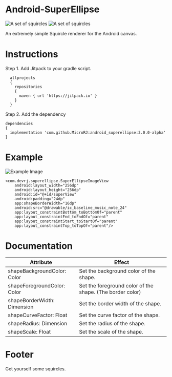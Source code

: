 # Android-SuperEllipse

![A set of squircles](https://github.com/MicroRJ/Android-Canvas-Squircle/blob/master/s_sample1.png)
![A set of squircles](https://github.com/MicroRJ/Android-Canvas-Squircle/blob/master/s_sample2.png)

An extremely simple Squircle renderer for the Android canvas.

# Instructions

Step 1. Add Jitpack to your gradle script.

      allprojects
      {
        repositories
        {
          maven { url 'https://jitpack.io' }
        }
      }

Step 2. Add the dependency

    dependencies
    {
      implementation 'com.github.MicroRJ:android_superellipse:3.0.0-alpha'
    }


# Example

![Example Image](https://github.com/MicroRJ/Android-Canvas-Squircle/blob/master/s_sample3.png)

    <com.devrj.superellipse.SuperEllipseImageView
        android:layout_width="256dp"
        android:layout_height="256dp"
        android:id="@+id/superView"
        android:padding="24dp"
        app:shapeBorderWidth="16dp"
        android:src="@drawable/ic_baseline_music_note_24"
        app:layout_constraintBottom_toBottomOf="parent"
        app:layout_constraintEnd_toEndOf="parent"
        app:layout_constraintStart_toStartOf="parent"
        app:layout_constraintTop_toTopOf="parent"/>



# Documentation
Attribute                       | Effect
--------------------------------|------------------------
shapeBackgroundColor: Color     | Set the background color of the shape.
shapeForegroundColor: Color     | Set the foreground color of the shape. (The border color)
shapeBorderWidth: Dimension     | Set the border width of the shape.
shapeCurveFactor: Float         | Set the curve factor of the shape.
shapeRadius: Dimension          | Set the radius of the shape.
shapeScale: Float               | Set the scale of the shape.



# Footer
Get yourself some squircles.


